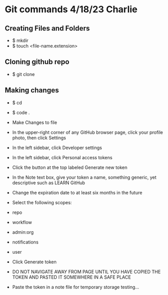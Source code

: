 # Git commands 4/18/23 Charlie

## Creating Files and Folders 
- $ mkdir <repo-name>
- $ touch <file-name.extension>

## Cloning github repo
- $ git clone <github-repo-https-url>

## Making changes 
- $ cd <repo-name>
- $ code . 
- Make Changes to file

- In the upper-right corner of any GitHub browser page, click your profile photo, then click Settings
- In the left sidebar, click Developer settings
- In the left sidebar, click Personal access tokens
- Click the button at the top labeled Generate new token
- In the Note text box, give your token a name, something generic, yet descriptive such as LEARN GitHub
- Change the expiration date to at least six months in the future
- Select the following scopes:
- repo
- workflow
- admin:org
- notifications
- user
- Click Generate token
- DO NOT NAVIGATE AWAY FROM PAGE UNTIL YOU HAVE COPIED THE TOKEN AND PASTED IT SOMEWHERE IN A SAFE PLACE
- Paste the token in a note file for temporary storage
testing...